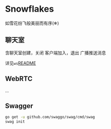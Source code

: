 # Snowflakes
如雪花纷飞般美丽而有序(❄)

## 聊天室
含聊天室创建，关闭
客户端加入，退出
广播推送消息

详见`ws`[README](https://github.com/IanVzs/Snowflakes/tree/master/services/ws_service/README.md)

## WebRTC
...

## Swagger
```bash
go get -u github.com/swaggo/swag/cmd/swag
swag init
```